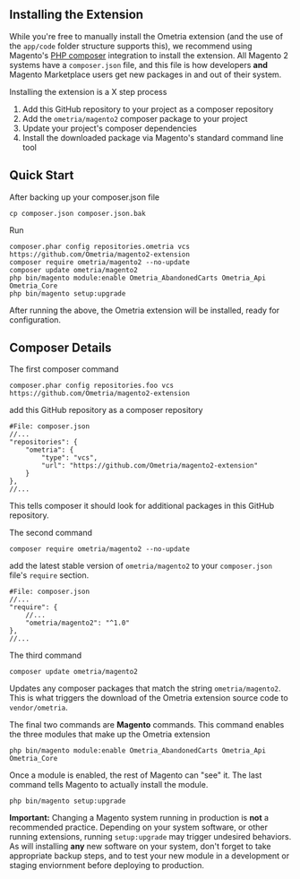 Installing the Extension
--------------------------------------------------

While you're free to manually install the Ometria extension (and the use of the `app/code` folder structure supports this), we recommend using Magento's [PHP composer](https://getcomposer.org/) integration to install the extension.  All Magento 2 systems have a `composer.json` file, and this file is how developers **and** Magento Marketplace users get new packages in and out of their system.

Installing the extension is a X step process

1. Add this GitHub repository to your project as a composer repository
2. Add the `ometria/magento2` composer package to your project
3. Update your project's composer dependencies
4. Install the downloaded package via Magento's standard command line tool

Quick Start
--------------------------------------------------
After backing up your composer.json file

    cp composer.json composer.json.bak
    
Run    

    composer.phar config repositories.ometria vcs https://github.com/Ometria/magento2-extension
    composer require ometria/magento2 --no-update
    composer update ometria/magento2   
    php bin/magento module:enable Ometria_AbandonedCarts Ometria_Api Ometria_Core
    php bin/magento setup:upgrade

After running the above, the Ometria extension will be installed, ready for configuration.
    
Composer Details
--------------------------------------------------
The first composer command

    composer.phar config repositories.foo vcs https://github.com/Ometria/magento2-extension
    
add this GitHub repository as a composer repository

    #File: composer.json    
    //...
    "repositories": {
        "ometria": {
            "type": "vcs",
            "url": "https://github.com/Ometria/magento2-extension"
        }
    },
    //...
    
This tells composer it should look for additional packages in this GitHub repository.

The second command

    composer require ometria/magento2 --no-update
    
add the latest stable version of `ometria/magento2` to your `composer.json` file's `require` section.

    #File: composer.json   
    //...
    "require": {
        //...
        "ometria/magento2": "^1.0"
    },    
    //...
  
The third command    
    
    composer update ometria/magento2   

Updates any composer packages that match the string `ometria/magento2`.  This is what triggers the download of the Ometria extension source code to `vendor/ometria`.

The final two commands are **Magento** commands.  This command enables the three modules that make up the Ometria extension

    php bin/magento module:enable Ometria_AbandonedCarts Ometria_Api Ometria_Core
    
Once a module is enabled, the rest of Magento can "see" it. The last command tells Magento to actually install the module.

    php bin/magento setup:upgrade     
    
**Important:** Changing a Magento system running in production is **not** a recommended practice.  Depending on your system software, or other running extensions, running `setup:upgrade` may trigger undesired behaviors.  As will installing **any** new software on your system, don't forget to take appropriate backup steps, and to test your new module in a development or staging enviornment before deploying to production.         